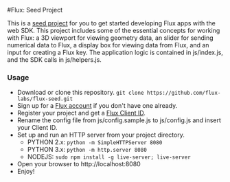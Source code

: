 #Flux: Seed Project

This is a [seed project](https://seed.flux.kitchen) for you to get started developing Flux apps with the web SDK.
This project includes some of the essential concepts for working with Flux: a 3D viewport for viewing geometry data,
an slider for sending numerical data to Flux, a display box for viewing data from Flux, and an input for creating a Flux key.
The application logic is contained in js/index.js, and the SDK calls in js/helpers.js.  

### Usage

* Download or clone this repository. ``` git clone https://github.com/flux-labs/flux-seed.git ```
* Sign up for a [Flux account](https://flux.io/) if you don't have one already. 
* Register your project and get a [Flux Client ID](https://flux.io/developer/apps/).
* Rename the config file from js/config.sample.js to js/config.js and insert your Client ID.
* Set up and run an HTTP server from your project directory.
  * PYTHON 2.x: ``` python -m SimpleHTTPServer 8080 ```
  * PYTHON 3.x: ``` python -m http.server 8080 ```
  * NODEJS: ``` sudo npm install -g live-server; live-server ```
* Open your browser to http://localhost:8080
* Enjoy!
